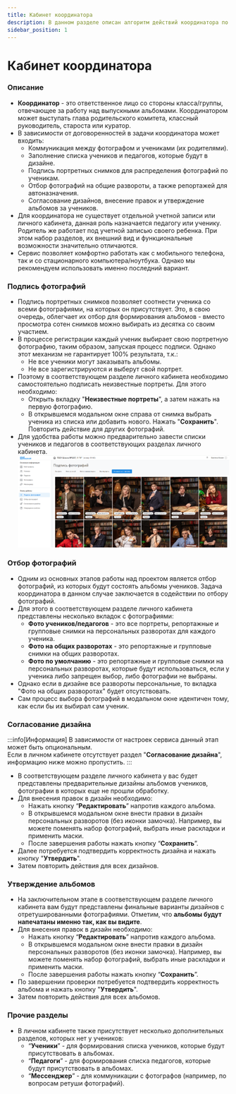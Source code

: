 ```yaml
---
title: Кабинет координатора
description: В данном разделе описан алгоритм действий координатора по подготовке альбома
sidebar_position: 1
---
```


# Кабинет координатора

### Описание
* __Координатор__ - это ответственное лицо со стороны класса/группы, отвечающее за работу над выпускными альбомами. Координатором может выступать глава родительского комитета, классный руководитель, староста или куратор. 
* В зависимости от договоренностей в задачи координатора может входить:
    + Коммуникация между фотографом и учениками (их родителями).
    + Заполнение списка учеников и педагогов, которые будут в дизайне.
    + Подпись портретных снимков для распределения фотографий по ученикам.
    + Отбор фотографий на общие развороты, а также репортажей для автоназначения. 
    + Согласование дизайнов, внесение правок и утверждение альбомов за учеников.
* Для координатора не существует отдельной учетной записи или личного кабинета, данная роль назначается педагогу или ученику. Родитель же работает под учетной записью своего ребенка. При этом набор разделов, их внешний вид и функциональные возможности значительно отличаются.
* Сервис позволяет комфортно работать как с мобильного телефона, так и со стационарного компьютера/ноутбука. Однако мы рекомендуем использовать именно последний вариант.

### Подпись фотографий
* Подпись портретных снимков позволяет соотнести ученика со всеми фотографиями, на которых он присутствует. Это, в свою очередь, облегчает их отбор для формирования альбомов - вместо просмотра сотен снимков можно выбирать из десятка со своим участием.
* В процессе регистрации каждый ученик выбирает свою портретную фотографию, таким образом, запуская процесс подписи. Однако этот механизм не гарантирует 100% результата, т.к.:
    + Не все ученики могут заказывать альбомы.
    + Не все зарегистрируются и выберут свой портрет.
* Поэтому в соответствующем разделе личного кабинета необходимо самостоятельно подписать неизвестные портреты. Для этого необходимо:
    + Открыть вкладку "__Неизвестные портреты__", а затем нажать на первую фотографию.
    + В открывшемся модальном окне справа от снимка выбрать ученика из списка или добавить нового. Нажать "__Сохранить__". Повторить действие для других фотографий.
* Для удобства работы можно предварительно завести списки учеников и педагогов в соответствующих разделах личного кабинета.
![](../_media/general/lk-coordinator-sign-photos.png)

### Отбор фотографий
* Одним из основных этапов работы над проектом является отбор фотографий, из которых будут состоять альбомы учеников. Задача координатора в данном случае заключается в содействии по отбору фотографий.
* Для этого в соответствующем разделе личного кабинета представлены несколько вкладок с фотографиями:
    + __Фото учеников/педагогов__ - это все портреты, репортажные и групповые снимки на персональных разворотах для каждого ученика.
    + __Фото на общих разворотах__ - это репортажные и групповые снимки на общих разворотах.
    + __Фото по умолчанию__ - это репортажные и групповые снимки на персональных разворотах, которые будут использоваться, если у ученика либо запрещен выбор, либо фотографии не выбраны.
* Однако если в дизайне все развороты персональные, то вкладка "Фото на общих разворотах" будет отсутствовать.
* Сам процесс выбора фотографий в модальном окне идентичен тому, как если бы их выбирал сам ученик.

### Согласование дизайна
:::info[Информация]
В зависимости от настроек сервиса данный этап может быть опциональным.<br/> Если в личном кабинете отсутствует раздел "__Согласование дизайна__", информацию ниже можно пропустить.
:::
* В соответствующем разделе личного кабинета у вас будет представлены предварительные дизайны альбомов учеников, фотографии в которых еще не прошли обработку. 
* Для внесения правок в дизайн необходимо:
    + Нажать кнопку “__Редактировать__” напротив каждого альбома.
    +  В открывшемся модальном окне внести правки в дизайн персональных разворотов (без иконки замочка). Например, вы можете поменять набор фотографий, выбрать иные раскладки и применить маски. 
    + После завершения работы нажать кнопку “__Сохранить__”.
* Далее потребуется подтвердить корректность дизайна и нажать кнопку "__Утвердить__".
* Затем повторить действия для всех дизайнов.

### Утверждение альбомов   
* На заключительном этапе в соответствующем разделе личного кабинета вам будут представлены финальные варианты дизайнов с отретушированными фотографиями. Отметим, что __альбомы будут напечатаны именно так, как вы видите__.
* Для внесения правок в дизайн необходимо:
    + Нажать кнопку “__Редактировать__” напротив каждого альбома.
    +  В открывшемся модальном окне внести правки в дизайн персональных разворотов (без иконки замочка). Например, вы можете поменять набор фотографий, выбрать иные раскладки и применить маски. 
    + После завершения работы нажать кнопку “__Сохранить__”.
* По завершении проверки  потребуется подтвердить корректность альбома и нажать кнопку "__Утвердить__".
* Затем повторить действия для всех альбомов.

### Прочие разделы
* В личном кабинете также присутствует несколько дополнительных разделов, которых нет у учеников:
    + “__Ученики__” - для формирования списка учеников, которые будут присутствовать в альбомах.
    + “__Педагоги__” - для формирования списка педагогов, которые будут присутствовать в альбомах.
    + “__Мессенджер__” - для коммуникации с фотографов (например, по вопросам ретуши фотографий).